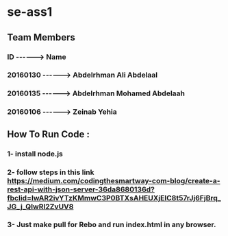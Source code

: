 # se-ass1


## Team Members

### ID       ------> Name
### 20160130 ------> Abdelrhman Ali Abdelaal
### 20160135 ------> Abdelrhman Mohamed Abdelaah
### 20160106 ------> Zeinab Yehia

## How To Run Code :
### 1- install node.js
### 2- follow steps in this link https://medium.com/codingthesmartway-com-blog/create-a-rest-api-with-json-server-36da8680136d?fbclid=IwAR2ivYTzKMmwC3P0BTXsAHEUXjElC8t57rJj6FjBrq_JG_j_QIwRl2ZvUV8
### 3- Just make pull for Rebo and run index.html in any browser.
